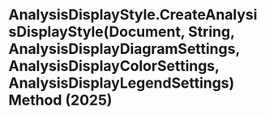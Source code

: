 # AnalysisDisplayStyle.CreateAnalysisDisplayStyle(Document, String, AnalysisDisplayDiagramSettings, AnalysisDisplayColorSettings, AnalysisDisplayLegendSettings) Method (2025)

﻿